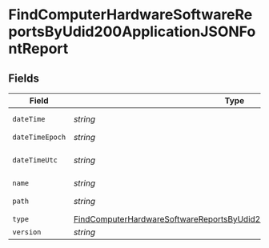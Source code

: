 # FindComputerHardwareSoftwareReportsByUdid200ApplicationJSONFontReport


## Fields

| Field                                                                                                                                                                             | Type                                                                                                                                                                              | Required                                                                                                                                                                          | Description                                                                                                                                                                       | Example                                                                                                                                                                           |
| --------------------------------------------------------------------------------------------------------------------------------------------------------------------------------- | --------------------------------------------------------------------------------------------------------------------------------------------------------------------------------- | --------------------------------------------------------------------------------------------------------------------------------------------------------------------------------- | --------------------------------------------------------------------------------------------------------------------------------------------------------------------------------- | --------------------------------------------------------------------------------------------------------------------------------------------------------------------------------- |
| `dateTime`                                                                                                                                                                        | *string*                                                                                                                                                                          | :heavy_minus_sign:                                                                                                                                                                | N/A                                                                                                                                                                               | 2017-07-07 18:37:04                                                                                                                                                               |
| `dateTimeEpoch`                                                                                                                                                                   | *string*                                                                                                                                                                          | :heavy_minus_sign:                                                                                                                                                                | N/A                                                                                                                                                                               | 1499470624555                                                                                                                                                                     |
| `dateTimeUtc`                                                                                                                                                                     | *string*                                                                                                                                                                          | :heavy_minus_sign:                                                                                                                                                                | N/A                                                                                                                                                                               | 2017-07-07T18:37:04.555-0500                                                                                                                                                      |
| `name`                                                                                                                                                                            | *string*                                                                                                                                                                          | :heavy_minus_sign:                                                                                                                                                                | N/A                                                                                                                                                                               | Al Nile.ttc                                                                                                                                                                       |
| `path`                                                                                                                                                                            | *string*                                                                                                                                                                          | :heavy_minus_sign:                                                                                                                                                                | N/A                                                                                                                                                                               | /Library/Fonts/Al Nile.ttc                                                                                                                                                        |
| `type`                                                                                                                                                                            | [FindComputerHardwareSoftwareReportsByUdid200ApplicationJSONFontReportType](../../models/operations/findcomputerhardwaresoftwarereportsbyudid200applicationjsonfontreporttype.md) | :heavy_minus_sign:                                                                                                                                                                | N/A                                                                                                                                                                               |                                                                                                                                                                                   |
| `version`                                                                                                                                                                         | *string*                                                                                                                                                                          | :heavy_minus_sign:                                                                                                                                                                | N/A                                                                                                                                                                               | n/a                                                                                                                                                                               |